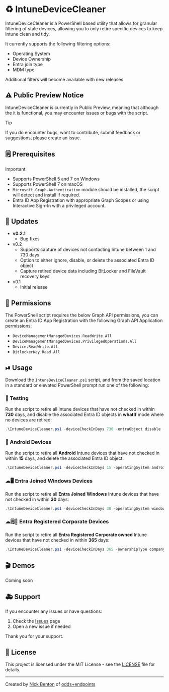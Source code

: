 # ♻ IntuneDeviceCleaner

IntuneDeviceCleaner is a PowerShell based utility that allows for granular filtering of stale devices, allowing you to only retire specific devices to keep Intune clean and tidy.

It currently supports the following filtering options:

- Operating System
- Device Ownership
- Entra join type
- MDM type

Additional filters will become available with new releases.

## ⚠ Public Preview Notice

IntuneDeviceCleaner is currently in Public Preview, meaning that although the it is functional, you may encounter issues or bugs with the script.

> [!TIP]
> If you do encounter bugs, want to contribute, submit feedback or suggestions, please create an issue.

## 🗒 Prerequisites

> [!IMPORTANT]
>
> - Supports PowerShell 5 and 7 on Windows
> - Supports PowerShell 7 on macOS
> - `Microsoft.Graph.Authentication` module should be installed, the script will detect and install if required.
> - Entra ID App Registration with appropriate Graph Scopes or using Interactive Sign-In with a privileged account.

## 🔄 Updates

- **v0.2.1**
  - Bug fixes
- v0.2
  - Supports capture of devices not contacting Intune between 1 and 730 days
  - Option to either ignore, disable, or delete the associated Entra ID object
  - Capture retired device data including BitLocker and FileVault recovery keys
- v0.1
  - Initial release

## 🔑 Permissions

The PowerShell script requires the below Graph API permissions, you can create an Entra ID App Registration with the following Graph API Application permissions:

- `DeviceManagementManagedDevices.ReadWrite.All`
- `DeviceManagementManagedDevices.PrivilegedOperations.All`
- `Device.ReadWrite.All`
- `BitlockerKey.Read.All`

## ⏯ Usage

Download the `IntuneDeviceCleaner.ps1` script, and from the saved location in a standard or elevated PowerShell prompt run one of the following:

### 🧪 Testing

Run the script to retire all Intune devices that have not checked in within **730** days, and disable the associated Entra ID objects in **whatIf** mode where no devices are retired:

```powershell
.\IntuneDeviceCleaner.ps1 -deviceCheckInDays 730 -entraObject disable -whatIf $true
```

### 📱 Android Devices

Run the script to retire all **Android** Intune devices that have not checked in within **15** days, and delete the associated Entra ID object:

```powershell
.\IntuneDeviceCleaner.ps1 -deviceCheckInDays 15 -operatingSystem android -entraObject delete
```

### ☁🖥 Entra Joined Windows Devices

Run the script to retire all **Entra Joined** **Windows** Intune devices that have not checked in within **30** days:

```powershell
.\IntuneDeviceCleaner.ps1 -deviceCheckInDays 30 -operatingSystem windows -joinType azureADJoined
```

### ☁🗒🏢 Entra Registered Corporate Devices

Run the script to retire all **Entra Registered** **Corporate owned** Intune devices that have not checked in within **365** days:

```powershell
.\IntuneDeviceCleaner.ps1 -deviceCheckInDays 365 -ownershipType company -joinType azureADRegistered
```

## 🎬 Demos

Coming soon

## 🚑 Support

If you encounter any issues or have questions:

1. Check the [Issues](https://github.com/ennnbeee/IntuneDeviceCleaner/issues) page
2. Open a new issue if needed

Thank you for your support.

## 📜 License

This project is licensed under the MIT License - see the [LICENSE](LICENSE) file for details.

---

Created by [Nick Benton](https://github.com/ennnbeee) of [odds+endpoints](https://www.oddsandendpoints.co.uk/)
